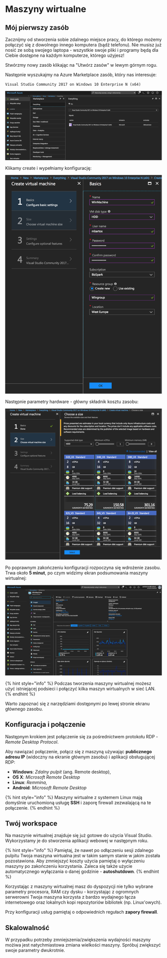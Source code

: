 # Maszyny wirtualne

## Mój pierwszy zasób

Zacznijmy od  stworzenia sobie zdalnego miejsce pracy, do którego możemy połączyć się z dowolnego innego komputera \(bądź telefonu\). Nie musisz już nosić ze sobą swojego laptopa - wszystkie swoje pliki i programy będą dla Ciebie dostępne na każdym komputerze, którego użyjesz!

Stwórzmy nowy zasób klikając na "Utwórz zasów" w lewym górnym rogu. 

Następnie wyszukajmy na Azure Marketplace zasób, który nas interesuje:

```text
Visual Studio Community 2017 on Windows 10 Enterprise N (x64)
```

![](.gitbook/assets/image%20%289%29.png)

Klikamy create i wypełniamy konfigurację:

![](.gitbook/assets/image%20%286%29.png)

Następnie parametry hardware - główny składnik kosztu zasobu:

![](.gitbook/assets/image.png)

Po poprawnym zakończeniu konfiguracji rozpoczyna się wdrożenie zasobu. Trwa około **5 minut**, po czym widzimy ekran podsumowania maszyny wirtualnej:

![](.gitbook/assets/image%20%285%29.png)

{% hint style="info" %}
Podczas tworzenia maszyny wirtualnej możesz użyć istniejącej podsieci i połączyć kilka maszyn wirtualnych w sieć LAN.
{% endhint %}

Warto zapoznać się z narzędziami dostępnymi po lewej stronie ekranu głównego zasobu.

## Konfiguracja i połączenie

Następnym krokiem jest połączenie się za pośrednictwem protokołu RDP - _Remote Desktop Protocol_.

Aby nawiązać połączenie, połącz się z maszyną używając **publicznego adresu IP** \(widoczny na ekranie głównym zasobu\) i aplikacji obsługującej RDP:

* **Windows**: _Zdalny pulpit_ \(ang. Remote desktop\),
* **OS X**: _Microsoft Remote Desktop_
* **Linux**: _Remmina,_
* **Android**: _Microsoft Remote Desktop_

{% hint style="info" %}
Maszyny wirtualne z systemem Linux mają domyślnie uruchomioną usługę **SSH** i zaporę firewall zezwalającą na te połączenie.
{% endhint %}

## Twój workspace

Na maszynie wirtualnej znajduje się już gotowe do użycia Visual Studio. Wykorzystamy je do stworzenia aplikacji webowej w następnym roku. 

{% hint style="info" %}
Pamiętaj, że nawet po odłączeniu sesji zdalnego pulpitu Twoja maszyna wirtualna jest w takim samym stanie w jakim została pozostawiona. Aby zmniejszyć koszty użycia pamiętaj o wyłączeniu maszyny po zakończeniu korzystania. Zaleca się także użycie automatycznego wyłączania o danej godzinie - **autoshutdown**.
{% endhint %}

Korzystając z maszyny wirtualnej masz do dyspozycji nie tylko wybrane parametry procesora, RAM czy dysku - korzystając z ogromnych serwerowni Twoja maszyna korzysta z bardzo wydajnego łącza internetowego oraz lokalnych kopi repozytoriów bibliotek \(np. Linux'owych\).

Przy konfiguracji usług pamiętaj o odpowiednich regułach **zapory firewall**.

## Skalowalność

W przypadku potrzeby zmniejszenia/zwiększenia wydajności maszyny możiwa jest natychmiastowa zmiana wielkości maszyny. Spróbuj zwiększyć swoje parametry dwukrotnie.

